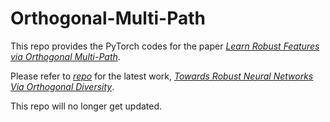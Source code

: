 # Orthogonal-Multi-Path

This repo provides the PyTorch codes for the paper [*Learn Robust Features via Orthogonal Multi-Path*](https://arxiv.org/abs/2010.12190v1).

Please refer to [*repo*](https://github.com/fanghenshaometeor/Diversity-Via-Orthogonality) for the latest work, [*Towards Robust Neural Networks Via Orthogonal Diversity*](https://arxiv.org/abs/2010.12190).

This repo will no longer get updated.

<!-- # Dependencies
- python 3.6 (miniconda)
- PyTorch 1.5.0

# File Descriptions

- `train.sh,.py` training scripts for OMP model
- `train_ablation.sh,py` ablation training scripts for OMP model
- `test.sh,.py` test scripts for OMP model
- `white_attack_1,2,3.sh,.py` white-box attack scripts for OMP model
- `black_attack.sh,.py` black-box attack scripts for OMP model

# Usage

We provide trained model files in the `./save/` directory. Users could directly check the performance of these models.

## training

To reproduce the training, users can run the `train.sh` shell scripts directly on the command line.
```
sh train.sh
```

## test

To test the performance of each path in an OMP model, users can run the `test.sh` shell scripts directly on the command line.
```
sh test.sh
```

## attack

To evaluate the robustness of OMP model, users can run the attack scripts directly on the command line. Detailed descriptions of every attack script are listed as follows.
- **white_attack_1** performs white-box FGSM and PGD attacks on **EACH** path in an OMP model. In this setting, each path in the OMP model is viewed as a single network, and we evaluate the robustness of these individual networks.
- **white_attack_2** performs white-box FGSM and PGD attacks on the **SELECTED** path in an OMP model. The resulting adversarial examples are then reclassified by **OTHER** paths in the OMP model. In this setting, we evaluate the transferability of the adversarial examples among different paths in an OMP model. 
- **white_attack_3** performs white-box FGSM and PGD attacks on **ALL** the paths in an OMP model. The resulting adversarial examples are then reclassified by **OTHER** paths in the OMP model. In this setting, we evaluate the robustness of each path by simultaneously attacking all the paths.
- **black_attack** performs white-box FGSM and PGD attacks on vanilla-trained networks. The resulting adversarial examples are then reclassified by each path in an OMP model. In this setting, we evaluate the robustness of OMP model against black-box attacks.

## 

If u have problems about the codes or paper, u could contact me (fanghenshao@sjtu.edu.cn) or raise issues in GitHub.

If u find the codes useful, welcome to fork and star this repo and cite our paper! :)

```
@ARTICLE{2020arXiv201012190F,
       author = {{Fang}, Kun and {Wu}, Yingwen and {Li}, Tao and {Huang}, Xiaolin and
         {Yang}, Jie},
        title = "{Learn Robust Features via Orthogonal Multi-Path}",
      journal = {arXiv e-prints},
     keywords = {Computer Science - Computer Vision and Pattern Recognition, Computer Science - Machine Learning},
         year = 2020,
        month = oct,
          eid = {arXiv:2010.12190},
        pages = {arXiv:2010.12190},
archivePrefix = {arXiv},
       eprint = {2010.12190},
 primaryClass = {cs.CV},
       adsurl = {https://ui.adsabs.harvard.edu/abs/2020arXiv201012190F},
      adsnote = {Provided by the SAO/NASA Astrophysics Data System}
}
``` -->